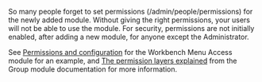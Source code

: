 So many people forget to set permissions (/admin/people/permissions) for the newly added module. Without giving the right permissions, your users will not be able to use the module. For security, permissions are not initially enabled, after adding a new module, for anyone except the Administrator.

See [Permissions and configuration](https://www.drupal.org/docs/8/modules/workbench-menu-access/permissions-and-configuration) for the Workbench Menu Access module for an example, and [The permission layers explained](https://www.drupal.org/docs/8/modules/group/the-permission-layers-explained) from the Group module documentation for more information.
